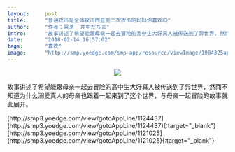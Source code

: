 ```yaml
---
layout:     post
title:      "普通攻击是全体攻击而且能二次攻击的妈妈你喜欢吗"
author:     "作者：冥茶  井中だちま"
intro:      "故事讲述了希望能跟母亲一起去冒险的高中生大好真人被传送到了异世界，然而不知道为什么溺爱真人的母亲也跟着一起来到了这个世界，与母亲一起冒险的故事就此展开。"
date:       "2018-02-14 16:57:02"
tags:       "喜欢"
image:      "http://smp.yoedge.com/smp-app/resource/viewImage/1004325appline.png"
---
```

<div style="text-align: center">
<p><img src="http://smp.yoedge.com/smp-app/resource/viewImage/1004325appline.png"/></p>
</div>
<p class="post-meta">
<span>故事讲述了希望能跟母亲一起去冒险的高中生大好真人被传送到了异世界，然而不知道为什么溺爱真人的母亲也跟着一起来到了这个世界，与母亲一起冒险的故事就此展开。</span>
</p>
[http://smp3.yoedge.com/view/gotoAppLine/1124437](http://smp3.yoedge.com/view/gotoAppLine/1124437){:target="_blank"}
[http://smp3.yoedge.com/view/gotoAppLine/1121025](http://smp3.yoedge.com/view/gotoAppLine/1121025){:target="_blank"}


